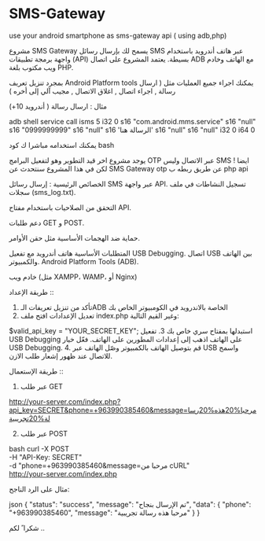 # SMS-Gateway
use your android smartphone as sms-gateway api ( using adb,php)

مشروع SMS Gateway يسمح لك بإرسال رسائل SMS عبر هاتف أندرويد باستخدام واجهة برمجة تطبيقات (API) بسيطة. يعتمد المشروع على اتصال ADB مع الهاتف وخادم ويب مكتوب بلغة PHP.

بمجرد تنزيل تعريف Android Platform tools يمكنك اجراء جميع العمليات مثل ( ارسال رسالة , اجراء اتصال , اغلاق الاتصال , مجيب آلي إلى أخره )

مثال : ارسال رسالة ( أندرويد 10+)


adb shell service call isms 5 i32 0 s16 "com.android.mms.service" s16 "null" s16 "0999999999" s16 "null" s16 'الرسالة هنا' s16 "null" s16 "null" i32 0 i64 0


يمكنك استخدامه مباشرا ك كود bash

يوجد مشروع اخر قيد التطوير وهو لتفعيل البرامج OTP عبر الاتصال وليس SMS ايضا !
 لكن في هذا المشروع سنتحدث عن SMS Gateway otp عن طريق ربطه ب php api

 الخصائص الرئيسية :
 إرسال رسائل SMS عبر واجهة API.
تسجيل النشاطات في ملف سجلات (sms_log.txt).

التحقق من الصلاحيات باستخدام مفتاح API.

دعم طلبات GET و POST.

حماية ضد الهجمات الأساسية مثل حقن الأوامر.


المتطلبات الأساسية
هاتف أندرويد مع تفعيل USB Debugging.
اتصال USB بين الهاتف والكمبيوتر.
Android Platform Tools (ADB).

خادم ويب (مثل XAMPP، WAMP، أو Nginx)

طريقة الإعداد ::
1. تأكد من تنزيل تعريفات الـADB الخاصة بالاندرويد في الكومبيوتر الخاص بك
2. تعديل الإعدادات
افتح ملف index.php وغير القيم التالية:

$valid_api_key = "YOUR_SECRET_KEY"; 
 استبدلها بمفتاح سري خاص بك
 3. تفعيل USB Debugging على الهاتف
اذهب إلى إعدادات المطورين على الهاتف.
فعّل خيار USB Debugging.
4. قم بتوصيل الهاتف بالكمبيوتر
وصّل الهاتف عبر USB واسمح للاتصال عند ظهور إشعار طلب الازن.


طريقة الإستعمال ::



1. عبر طلب GET

http://your-server.com/index.php?api_key=SECRET&phone=+963990385460&message=مرحبا%20هذه%20رسالة%20تجريبية

2. عبر طلب POST

bash
curl -X POST \
  -H "API-Key: SECRET" \
  -d "phone=+963990385460&message=مرحبا من cURL" \
  http://your-server.com/index.php
  
مثال على الرد الناجح:

json
{
    "status": "success",
    "message": "تم الإرسال بنجاح",
    "data": {
        "phone": "+963990385460",
        "message": "مرحبا هذه رسالة تجريبية"
    }
}

شكرا ً لكم ..
